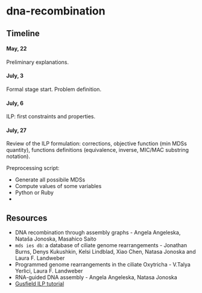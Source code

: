 # dna-recombination

## Timeline

#### May, 22
Preliminary explanations.

#### July, 3
Formal stage start. Problem definition.

#### July, 6
ILP: first constraints and properties.

#### July, 27
Review of the ILP formulation: corrections, objective function (min MDSs quantity), functions definitions (equivalence, inverse, MIC/MAC substring notation).

Preprocessing script:

- Generate all possibile MDSs
- Compute values of some variables
- Python or Ruby
- 

## Resources

- DNA recombination through assembly graphs - Angela Angeleska, Nataša Jonoska, Masahico Saito
- `mds ies db`: a database of ciliate genome rearrangements - Jonathan Burns, Denys Kukushkin, Kelsi Lindblad, Xiao Chen, Natasa Jonoska and Laura F. Landweber
- Programmed genome rearrangements in the ciliate Oxytricha - V.Talya Yerlici, Laura F. Landweber
- RNA-guided DNA assembly - Angela Angeleska, Natasa Jonoska
- [Gusfield ILP tutorial](http://csiflabs.cs.ucdavis.edu/~gusfield/tutorial.pdf)